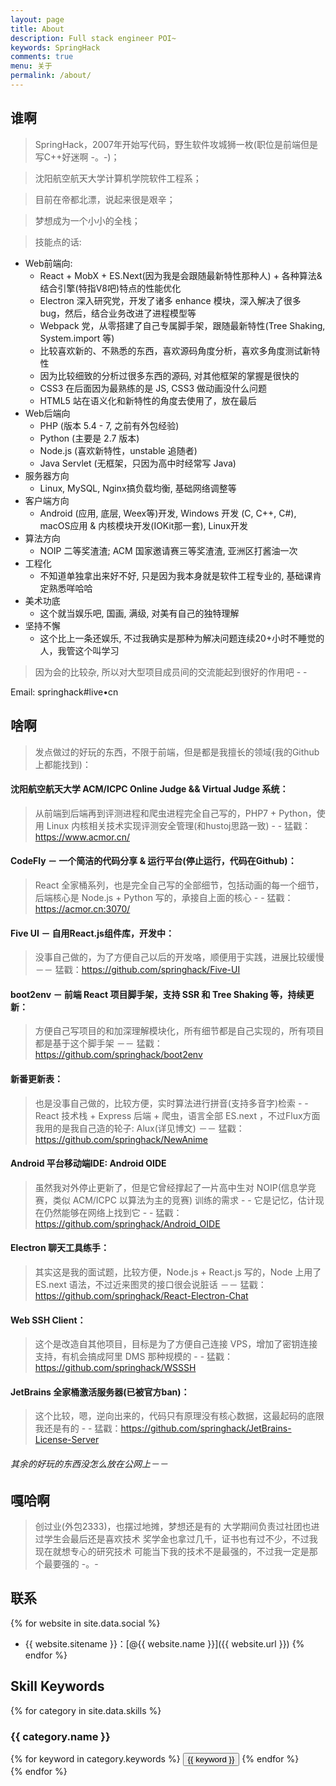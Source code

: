 ```yaml
---
layout: page
title: About
description: Full stack engineer POI~
keywords: SpringHack
comments: true
menu: 关于
permalink: /about/
---
```


## 谁啊

> SpringHack，2007年开始写代码，野生软件攻城狮一枚(职位是前端但是写C++好迷啊 -。-)；

> 沈阳航空航天大学计算机学院软件工程系；

> 目前在帝都北漂，说起来很是艰辛；

> 梦想成为一个小小的全栈；

> 技能点的话:
  - Web前端向:
    - React + MobX + ES.Next(因为我是会跟随最新特性那种人) + 各种算法&结合引擎(特指V8吧)特点的性能优化
    - Electron 深入研究党，开发了诸多 enhance 模块，深入解决了很多 bug，然后，结合业务改进了进程模型等
    - Webpack 党，从零搭建了自己专属脚手架，跟随最新特性(Tree Shaking, System.import 等)
    - 比较喜欢新的、不熟悉的东西，喜欢源码角度分析，喜欢多角度测试新特性
    - 因为比较细致的分析过很多东西的源码, 对其他框架的掌握是很快的
    - CSS3 在后面因为最熟练的是 JS, CSS3 做动画没什么问题
    - HTML5 站在语义化和新特性的角度去使用了，放在最后
  - Web后端向
    - PHP (版本 5.4 - 7, 之前有外包经验)
    - Python (主要是 2.7 版本)
    - Node.js (喜欢新特性，unstable 追随者)
    - Java Servlet (无框架，只因为高中时经常写 Java)
  - 服务器方向
    - Linux, MySQL, Nginx搞负载均衡, 基础网络调整等
  - 客户端方向
    - Android (应用, 底层, Weex等)开发, Windows 开发 (C, C++, C#), macOS应用 & 内核模块开发(IOKit那一套), Linux开发
  - 算法方向
    - NOIP 二等奖渣渣; ACM 国家邀请赛三等奖渣渣, 亚洲区打酱油一次
  - 工程化
    - 不知道单独拿出来好不好, 只是因为我本身就是软件工程专业的, 基础课肯定熟悉咩哈哈
  - 美术功底
    - 这个就当娱乐吧, 国画, 满级, 对美有自己的独特理解
  - 坚持不懈
    - 这个比上一条还娱乐, 不过我确实是那种为解决问题连续20+小时不睡觉的人，我管这个叫学习

> 因为会的比较杂, 所以对大型项目成员间的交流能起到很好的作用吧 - -


Email: springhack#live•cn

## 啥啊

> 发点做过的好玩的东西，不限于前端，但是都是我擅长的领域(我的Github上都能找到)：

#### 沈阳航空航天大学 ACM/ICPC Online Judge && Virtual Judge 系统：
> 从前端到后端再到评测进程和爬虫进程完全自己写的，PHP7 + Python，使用 Linux 内核相关技术实现评测安全管理(和hustoj思路一致) - -
> 猛戳：https://www.acmor.cn/


#### CodeFly － 一个简洁的代码分享 & 运行平台(停止运行，代码在Github)：
> React 全家桶系列，也是完全自己写的全部细节，包括动画的每一个细节，后端核心是 Node.js + Python 写的，承接自上面的核心 - -
> 猛戳：https://acmor.cn:3070/


#### Five UI － 自用React.js组件库，开发中：
> 没事自己做的，为了方便自己以后的开发咯，顺便用于实践，进展比较缓慢 －－
> 猛戳：https://github.com/springhack/Five-UI


#### boot2env － 前端 React 项目脚手架，支持 SSR 和 Tree Shaking 等，持续更新：
> 方便自己写项目的和加深理解模块化，所有细节都是自己实现的，所有项目都是基于这个脚手架 －－
> 猛戳：https://github.com/springhack/boot2env


#### 新番更新表：
> 也是没事自己做的，比较方便，实时算法进行拼音(支持多音字)检索 - -
> React 技术栈 + Express 后端 + 爬虫，语言全部 ES.next ，不过Flux方面我用的是我自己造的轮子: Alux(详见博文) －－
> 猛戳：https://github.com/springhack/NewAnime


#### Android 平台移动端IDE: Android OIDE
> 虽然我对外停止更新了，但是它曾经撑起了一片高中生对 NOIP(信息学竞赛，类似 ACM/ICPC 以算法为主的竞赛) 训练的需求 - -
> 它是记忆，估计现在仍然能够在网络上找到它 - -
> 猛戳：https://github.com/springhack/Android_OIDE


#### Electron 聊天工具练手：
> 其实这是我的面试题，比较方便，Node.js + React.js 写的，Node 上用了 ES.next 语法，不过近来图灵的接口很会说脏话 －－
> 猛戳：https://github.com/springhack/React-Electron-Chat


#### Web SSH Client：
> 这个是改造自其他项目，目标是为了方便自己连接 VPS，增加了密钥连接支持，有机会搞成阿里 DMS 那种规模的 - -
> 猛戳：https://github.com/springhack/WSSSH


#### JetBrains 全家桶激活服务器(已被官方ban)：
> 这个比较，嗯，逆向出来的，代码只有原理没有核心数据，这最起码的底限我还是有的 - -
> 猛戳：https://github.com/springhack/JetBrains-License-Server


###### 其余的好玩的东西没怎么放在公网上－－

## 嘎哈啊

> 创过业(外包2333)，也摆过地摊，梦想还是有的
> 大学期间负责过社团也进过学生会最后还是喜欢技术
> 奖学金也拿过几千，证书也有过不少，不过我现在就想专心的研究技术
> 可能当下我的技术不是最强的，不过我一定是那个最要强的 -。-


## 联系

{% for website in site.data.social %}
* {{ website.sitename }}：[@{{ website.name }}]({{ website.url }})
{% endfor %}

## Skill Keywords

{% for category in site.data.skills %}
### {{ category.name }}
<div class="btn-inline">
{% for keyword in category.keywords %}
<button class="btn btn-outline" type="button">{{ keyword }}</button>
{% endfor %}
</div>
{% endfor %}
